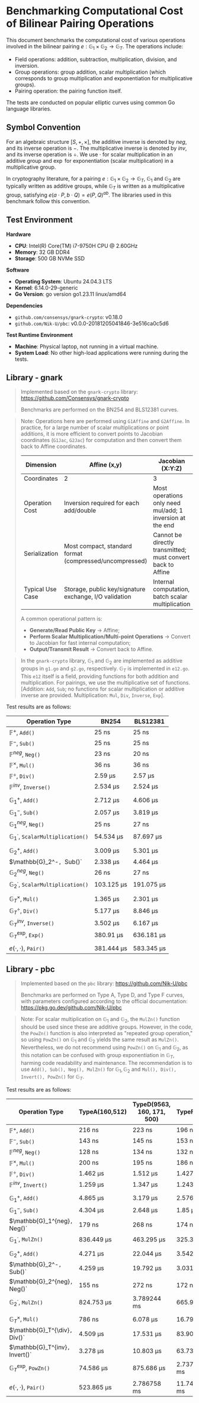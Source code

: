 
# Benchmarking Computational Cost of Bilinear Pairing Operations

This document benchmarks the computational cost of various operations involved in the bilinear pairing $e:\mathbb{G}_1 \times \mathbb{G}_2 \to \mathbb{G}_T$. The operations include:

*   Field operations: addition, subtraction, multiplication, division, and inversion.
*   Group operations: group addition, scalar multiplication (which corresponds to group multiplication and exponentiation for multiplicative groups).
*   Pairing operation: the pairing function itself.

The tests are conducted on popular elliptic curves using common Go language libraries.

## Symbol Convention

For an algebraic structure $[S, +, \times]$, the additive inverse is denoted by $neg$, and its inverse operation is $-$. The multiplicative inverse is denoted by $inv$, and its inverse operation is $\div$. We use $\cdot$ for scalar multiplication in an additive group and $\exp$ for exponentiation (scalar multiplication) in a multiplicative group.

In cryptography literature, for a pairing $e:\mathbb{G}_1 \times \mathbb{G}_2 \to \mathbb{G}_T$, $\mathbb{G}_1$ and $\mathbb{G}_2$ are typically written as additive groups, while $\mathbb{G}_T$ is written as a multiplicative group, satisfying $e(a\cdot P, b\cdot Q) = e(P, Q)^{ab}$. The libraries used in this benchmark follow this convention.

## Test Environment

**Hardware**

- **CPU**: Intel(R) Core(TM) i7-9750H CPU @ 2.60GHz
- **Memory**: 32 GB DDR4
- **Storage**: 500 GB NVMe SSD

**Software**

- **Operating System**: Ubuntu 24.04.3 LTS
- **Kernel**: 6.14.0-29-generic
- **Go Version**: go version go1.23.11 linux/amd64

**Dependencies**

- `github.com/consensys/gnark-crypto`: v0.18.0
- `github.com/Nik-U/pbc`: v0.0.0-20181205041846-3e516ca0c5d6

**Test Runtime Environment**

- **Machine**: Physical laptop, not running in a virtual machine.
- **System Load**: No other high-load applications were running during the tests.

## Library - gnark

> Implemented based on the `gnark-crypto` library: https://github.com/Consensys/gnark-crypto
>
> Benchmarks are performed on the BN254 and BLS12381 curves.

> Note: Operations here are performed using `G1Affine` and `G2Affine`. In practice, for a large number of scalar multiplications or point additions, it is more efficient to convert points to Jacobian coordinates (`G1Jac`, `G2Jac`) for computation and then convert them back to Affine coordinates.
>
> | Dimension        | Affine (x,y)                               | Jacobian (X:Y:Z)                                     |
> | ---------------- | ------------------------------------------ | ---------------------------------------------------- |
> | Coordinates      | 2                                          | 3                                                    |
> | Operation Cost   | Inversion required for each add/double     | Most operations only need mul/add; 1 inversion at the end |
> | Serialization    | Most compact, standard format (compressed/uncompressed) | Cannot be directly transmitted; must convert back to Affine |
> | Typical Use Case | Storage, public key/signature exchange, I/O validation | Internal computation, batch scalar multiplication    |
>
> A common operational pattern is:
>
> *   **Generate/Read Public Key** → Affine;
> *   **Perform Scalar Multiplication/Multi-point Operations** → Convert to Jacobian for fast internal computation;
> *   **Output/Transmit Result** → Convert back to Affine.

> In the `gnark-crypto` library, $\mathbb{G}_1$ and $\mathbb{G}_2$ are implemented as additive groups in `g1.go` and `g2.go`, respectively. $\mathbb{G}_T$ is implemented in `e12.go`. This `e12` itself is a field, providing functions for both addition and multiplication. For pairings, we use the multiplicative set of functions. [Addition: `Add`, `Sub`; no functions for scalar multiplication or additive inverse are provided. Multiplication: `Mul`, `Div`, `Inverse`, `Exp`].

Test results are as follows:

| Operation Type                                   | BN254      | BLS12381   |
| ------------------------------------------------ | ---------- | ---------- |
| $\mathbb{F}^+$, `Add()`                          | 25 ns      | 25 ns      |
| $\mathbb{F}^-$, `Sub()`                          | 25 ns      | 25 ns      |
| $\mathbb{F}^{neg}$, `Neg()`                      | 23 ns      | 20 ns      |
| $\mathbb{F}^{\times}$, `Mul()`                   | 36 ns      | 36 ns      |
| $\mathbb{F}^{\div}$, `Div()`                     | 2.59 µs    | 2.57 µs    |
| $\mathbb{F}^{inv}$, `Inverse()`                  | 2.534 µs   | 2.524 µs   |
|                                                  |            |            |
| $\mathbb{G}_1^+$, `Add()`                        | 2.712 µs   | 4.606 µs   |
| $\mathbb{G}_1^-$, `Sub()`                        | 2.057 µs   | 3.819 µs   |
| $\mathbb{G}_1^{neg}$, `Neg()`                    | 25 ns      | 27 ns      |
| $\mathbb{G}_1^{\cdot}$, `ScalarMultiplication()` | 54.534 µs  | 87.697 µs  |
|                                                  |            |            |
| $\mathbb{G}_2^+$, `Add()`                        | 3.009 µs   | 5.301 µs   |
| $\mathbb{G}_2^-`, `Sub()`                        | 2.338 µs   | 4.464 µs   |
| $\mathbb{G}_2^{neg}$, `Neg()`                    | 26 ns      | 27 ns      |
| $\mathbb{G}_2^{\cdot}$, `ScalarMultiplication()` | 103.125 µs | 191.075 µs |
|                                                  |            |            |
| $\mathbb{G}_T^{\times}$, `Mul()`                 | 1.365 µs   | 2.301 µs   |
| $\mathbb{G}_T^{\div}$, `Div()`                   | 5.177 µs   | 8.846 µs   |
| $\mathbb{G}_T^{inv}$, `Inverse()`                | 3.502 µs   | 6.167 µs   |
| $\mathbb{G}_T^{\exp}$, `Exp()`                   | 380.91 µs  | 636.181 µs |
|                                                  |            |            |
| $e(\cdot,\cdot)$, `Pair()`                       | 381.444 µs | 583.345 µs |

## Library - pbc

> Implemented based on the `pbc` library: https://github.com/Nik-U/pbc
>
> Benchmarks are performed on Type A, Type D, and Type F curves, with parameters configured according to the official documentation: https://pkg.go.dev/github.com/Nik-U/pbc

> Note: For scalar multiplication on $\mathbb{G}_1$ and $\mathbb{G}_2$, the `MulZn()` function should be used since these are additive groups. However, in the code, the `PowZn()` function is also interpreted as "repeated group operation," so using `PowZn()` on $\mathbb{G}_1$ and $\mathbb{G}_2$ yields the same result as `MulZn()`. Nevertheless, we do not recommend using `PowZn()` on $\mathbb{G}_1$ and $\mathbb{G}_2$, as this notation can be confused with group exponentiation in $\mathbb{G}_T$, harming code readability and maintenance. The recommendation is to use `Add(), Sub(), Neg(), MulZn()` for $\mathbb{G}_1, \mathbb{G}_2$ and `Mul(), Div(), Invert(), PowZn()` for $\mathbb{G}_T$.

Test results are as follows:

| Operation Type                    | TypeA(160,512) | TypeD(9563, 160, 171, 500) | TypeF(160)   |
| --------------------------------- | -------------- | -------------------------- | ------------ |
| $\mathbb{F}^+$, `Add()`           | 216 ns         | 223 ns                     | 196 ns       |
| $\mathbb{F}^-$, `Sub()`           | 143 ns         | 145 ns                     | 153 ns       |
| $\mathbb{F}^{neg}$, `Neg()`       | 128 ns         | 134 ns                     | 132 ns       |
| $\mathbb{F}^{\times}$, `Mul()`    | 200 ns         | 195 ns                     | 186 ns       |
| $\mathbb{F}^{\div}$, `Div()`      | 1.462 µs       | 1.512 µs                   | 1.427 µs     |
| $\mathbb{F}^{inv}$, `Invert()`    | 1.259 µs       | 1.347 µs                   | 1.243 µs     |
|                                   |                |                            |              |
| $\mathbb{G}_1^+$, `Add()`         | 4.865 µs       | 3.179 µs                   | 2.576 µs     |
| $\mathbb{G}_1^-$, `Sub()`         | 4.304 µs       | 2.648 µs                   | 1.85 µs      |
| $\mathbb{G}_1^{neg}`, `Neg()`     | 179 ns         | 268 ns                     | 174 ns       |
| $\mathbb{G}_1^{\cdot}$, `MulZn()` | 836.449 µs     | 463.295 µs                 | 325.381 µs   |
|                                   |                |                            |              |
| $\mathbb{G}_2^+$, `Add()`         | 4.271 µs       | 22.044 µs                  | 3.542 µs     |
| $\mathbb{G}_2^-`, `Sub()`         | 4.259 µs       | 19.792 µs                  | 3.031 µs     |
| $\mathbb{G}_2^{neg}`, `Neg()`     | 155 ns         | 272 ns                     | 172 ns       |
| $\mathbb{G}_2^{\cdot}$, `MulZn()` | 824.753 µs     | 3.789244 ms                | 665.947 µs   |
|                                   |                |                            |              |
| $\mathbb{G}_T^{\times}$, `Mul()`  | 786 ns         | 6.078 µs                   | 16.795 µs    |
| $\mathbb{G}_T^{\div}`, `Div()`    | 4.509 µs       | 17.531 µs                  | 83.905 µs    |
| $\mathbb{G}_T^{inv}`, `Invert()`  | 3.278 µs       | 10.803 µs                  | 63.739 µs    |
| $\mathbb{G}_T^{\exp}$, `PowZn()`  | 74.586 µs      | 875.686 µs                 | 2.73738 ms   |
|                                   |                |                            |              |
| $e(\cdot,\cdot)$, `Pair()`        | 523.865 µs     | 2.786758 ms                | 11.742492 ms |
